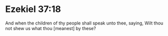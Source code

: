 # Ezekiel 37:18

And when the children of thy people shall speak unto thee, saying, Wilt thou not shew us what thou [meanest] by these?